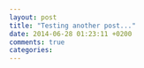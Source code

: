 ```yaml
---
layout: post
title: "Testing another post..."
date: 2014-06-28 01:23:11 +0200
comments: true
categories: 
---
```

